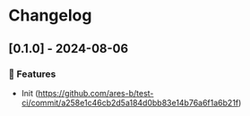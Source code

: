 # Changelog
## [0.1.0] - 2024-08-06

### :rocket: Features

- Init (https://github.com/ares-b/test-ci/commit/a258e1c46cb2d5a184d0bb83e14b76a6f1a6b21f)

